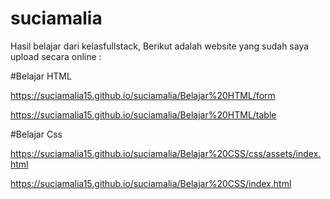 # suciamalia

Hasil belajar dari kelasfullstack, Berikut adalah website yang sudah saya upload secara online :

#Belajar HTML

https://suciamalia15.github.io/suciamalia/Belajar%20HTML/form

https://suciamalia15.github.io/suciamalia/Belajar%20HTML/table

#Belajar Css

https://suciamalia15.github.io/suciamalia/Belajar%20CSS/css/assets/index.html

https://suciamalia15.github.io/suciamalia/Belajar%20CSS/index.html

